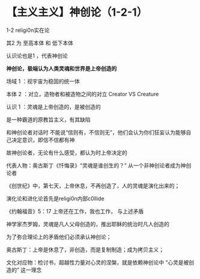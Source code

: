 # 【主义主义】神创论（1-2-1）

1-2 religi0n实在论

其2 为 至高本体 和 低下本体

认识论也是1 ，代表神创论  



**神创论，极端认为人类灵魂和世界是上帝创造的**

场域 1 ：视宇宙为稳固的统一体

本体 2 ：对立，造物者和被造物之间的对立  Creator VS Creature

认识 1 ：灵魂是上帝创造的，是被创造的



是一种霸道的原教旨主义，有其缺陷

和神创论者对话时 不能说“信则有，不信则无”，他们会认为你们狂妄认为能够自己决定意识，即信不信都有神

故神创论者，无论有什么感受，都认为时上帝决定的

代表人物：奥古斯丁《忏悔录》“灵魂是谁创生的？” 从一个非神创论者成为神创论者

《创世纪》中，第七天，上帝休息，不再创造了，人的灵魂是演化出来的；

演化论和进化论首先是religi0n内部c0llide

《约翰福音》5：17 上帝还在工作，我也工作， 与上述矛盾

神学家杰罗姆，灵魂是凡人父母创造的，推出耶稣的统治时凡人创造的



为了弥合理论上的矛盾他们必须承认神创论；

奥古斯丁：上帝是休息了，非创造，而是复制制造；成为拷贝主义；

文化对应物：检讨书，超越性力量对心灵的涅槃，就是依赖神创论中 “心灵是被创造的” 这一理念





















